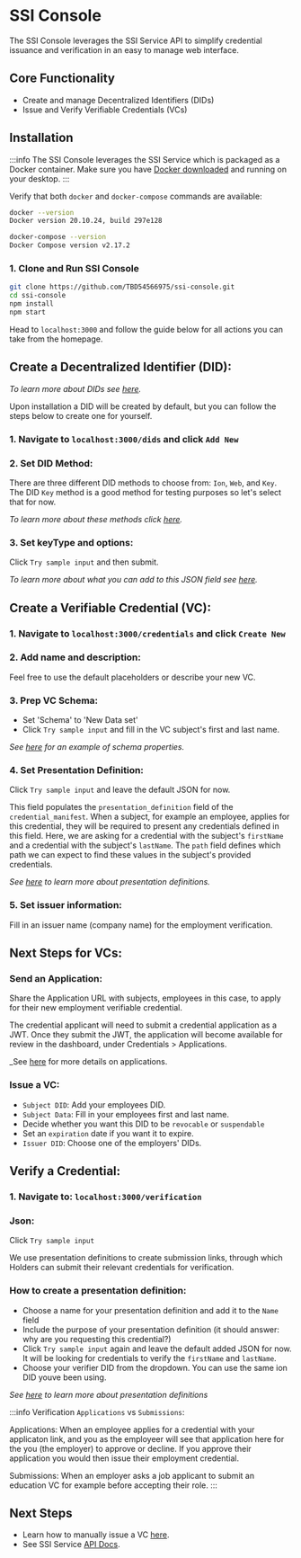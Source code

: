 # SSI Console

The SSI Console leverages the SSI Service API to simplify credential issuance and verification in an easy to manage web interface.

## Core Functionality
- Create and manage Decentralized Identifiers (DIDs)
- Issue and Verify Verifiable Credentials (VCs)

## Installation
:::info
The SSI Console leverages the SSI Service which is packaged as a Docker container. Make sure you have [Docker downloaded](https://www.docker.com/products/docker-desktop/) and running on your desktop.
:::

Verify that both `docker` and `docker-compose` commands are available:
```bash
docker --version
Docker version 20.10.24, build 297e128

docker-compose --version
Docker Compose version v2.17.2
```

### 1. Clone and Run SSI Console
```bash
git clone https://github.com/TBD54566975/ssi-console.git
cd ssi-console
npm install
npm start
```

Head to `localhost:3000` and follow the guide below for all actions you can take from the homepage.

## Create a Decentralized Identifier (DID):
_To learn more about DIDs see [here](https://developer.tbd.website/docs/web5/learn/decentralized-identifiers)._

Upon installation a DID will be created by default, but you can follow the steps below to create one for yourself.

### 1. Navigate to `localhost:3000/dids` and click `Add New`

### 2. Set DID Method:
There are three different DID methods to choose from: `Ion`, `Web`, and `Key`. The DID `Key` method is a good method for testing purposes so let's select that for now.

_To learn more about these methods click [here](https://www.w3.org/TR/did-spec-registries/#did-methods)._

### 3. Set keyType and options:
Click `Try sample input` and then submit.

_To learn more about what you can add to this JSON field see [here](https://developer.tbd.website/docs/apis/ssi-service/#tag/DecentralizedIdentityAPI/paths/~1v1~1dids~1%7Bmethod%7D/put)._

<!-- TODO:
- Refresh page and you should see your new DID listed under the `All DIDs` index. -->

## Create a Verifiable Credential (VC):
### 1. Navigate to `localhost:3000/credentials` and click `Create New`

### 2. Add name and description:
Feel free to use the default placeholders or describe your new VC.

### 3. Prep VC Schema:
- Set 'Schema' to 'New Data set'
- Click `Try sample input` and fill in the VC subject's first and last name.

_See [here](https://developer.tbd.website/docs/apis/ssi-service#tag/SchemaAPI) for an example of schema properties._

### 4. Set Presentation Definition:
Click `Try sample input` and leave the default JSON for now.

This field populates the `presentation_definition` field of the `credential_manifest`. When a subject, for example an employee, applies for this credential, they will be required to present any credentials defined in this field. Here, we are asking for a credential with the subject's `firstName` and a credential with the subject's `lastName`. The `path` field defines which path we can expect to find these values in the subject's provided credentials.

_See [here](https://developer.tbd.website/docs/apis/ssi-service#tag/PresentationDefinitionAPI/paths/~1v1~1presentations~1definitions/put) to learn more about presentation definitions._

### 5. Set issuer information:
Fill in an issuer name (company name) for the employment verification.

## Next Steps for VCs:
### Send an Application:
Share the Application URL with subjects, employees in this case, to apply for their new employment verifiable credential.

The credential applicant will need to submit a credential application as a JWT. Once they submit the JWT, the application will become available for review in the dashboard, under Credentials > Applications.

_See [here](https://developer.tbd.website/docs/apis/ssi-service/#tag/ApplicationAPI/paths/~1v1~1manifests~1applications/put) for more details on applications.

<!-- TODO: The Application URL opens up to a hardcoded KYC Credential application in the console app, Kirah going to work on. -->

### Issue a VC:
  - `Subject DID`: Add your employees DID.
  - `Subject Data`: Fill in your employees first and last name.
  - Decide whether you want this DID to be `revocable` or `suspendable`
  - Set an `expiration` date if you want it to expire.
  - `Issuer DID`: Choose one of the employers' DIDs.

## Verify a Credential:
### 1. Navigate to: `localhost:3000/verification`
### Json:
Click `Try sample input`

We use presentation definitions to create submission links, through which Holders can submit their relevant credentials for verification.

### How to create a presentation definition:
- Choose a name for your presentation definition and add it to the `Name` field
- Include the purpose of your presentation definition (it should answer: why are you requesting this credential?)
- Click `Try sample input` again and leave the default added JSON for now. It will be looking for credentials to verify the `firstName` and `lastName`.
- Choose your verifier DID from the dropdown. You can use the same ion DID youve been using.

_See [here](https://developer.tbd.website/docs/apis/ssi-service#tag/PresentationDefinitionAPI/paths/~1v1~1presentations~1definitions/put) to learn more about presentation definitions_

:::info
Verification `Applications` vs `Submissions`:

Applications: When an employee applies for a credential with your applicaton link, and you as the employeer will see that application here for the you (the employer) to approve or decline. If you approve their application you would then issue their employment credential.

Submissions: When an employer asks a job applicant to submit an education VC for example before accepting their role.
:::

## Next Steps
- Learn how to manually issue a VC [here](https://developer.tbd.website/blog/issue-verifiable-credential-manually).
- See SSI Service [API Docs](https://developer.tbd.website/docs/apis/ssi-service).

<!-- TODO ## Add more next steps -->
